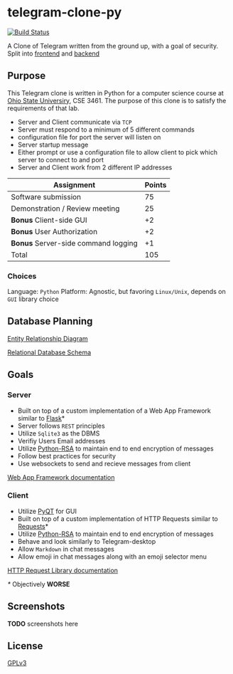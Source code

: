 # telegram-clone-py

[![Build Status](https://travis-ci.com/NickHackman/telegram-clone-py.svg?branch=master)](https://travis-ci.com/NickHackman/telegram-clone-py)

A Clone of Telegram written from the ground up, with a goal of security. Split
into [frontend](https://github.com/NickHackman/telegram-clone-py/tree/master/frontend) and [backend](https://github.com/NickHackman/telegram-clone-py/tree/master/backend)

## Purpose

This Telegram clone is written in Python for a computer science course at [Ohio
State Universiry](https://www.osu.edu/), CSE 3461. The purpose of
this clone is to satisfy the requirements of that lab.

- Server and Client communicate via `TCP`
- Server must respond to a minimum of 5 different commands
- configuration file for port the server will listen on
- Server startup message
- Either prompt or use a configuration file to allow client to pick which server
  to connect to and port
- Server and Client work from 2 different IP addresses

| Assignment                            | Points |
| ------------------------------------- | ------ |
| Software submission                   | 75     |
| Demonstration / Review meeting        | 25     |
| **Bonus** Client-side GUI             | +2     |
| **Bonus** User Authorization          | +2     |
| **Bonus** Server-side command logging | +1     |
| Total                                 | 105    |

### Choices

Language: `Python`
Platform: Agnostic, but favoring `Linux/Unix`, depends on `GUI` library choice

## Database Planning

[Entity Relationship Diagram](https://github.com/NickHackman/telegram-clone-py/blob/master/db-planning/Telegram-clone-py-Entity%20Relationship%20Diagram.jpg)

[Relational Database Schema](https://github.com/NickHackman/telegram-clone-py/blob/master/db-planning/Telegram-clone-py-Database%20Schema.jpg)

## Goals

### Server

- Built on top of a custom implementation of a Web App Framework similar to [Flask](https://flask.palletsprojects.com/en/1.1.x/)\*
- Server follows `REST` principles
- Utilize `Sqlite3` as the DBMS
- Verifiy Users Email addresses
- Utilize [Python-RSA](https://github.com/sybrenstuvel/python-rsa/) to maintain
  end to end encryption of messages
- Follow best practices for security
- Use websockets to send and recieve messages from client

[Web App Framework documentation](https://github.com/NickHackman/telegram-clone-py/blob/master/backend/rest/README.md)

### Client

- Utilize [PyQT](https://github.com/PyQt5/PyQt) for GUI
- Built on top of a custom implementation of HTTP Requests similar to [Requests](https://2.python-requests.org/en/master/)\*
- Utilize [Python-RSA](https://github.com/sybrenstuvel/python-rsa/) to maintain
  end to end encryption of messages
- Behave and look similarly to Telegram-desktop
- Allow `Markdown` in chat messages
- Allow emoji in chat messages along with an emoji selector menu

[HTTP Request Library documentation](https://github.com/NickHackman/telegram-clone-py/blob/master/frontend/requests/README.md)

_\*_ Objectively **WORSE**

## Screenshots

**TODO** screenshots here

## License

[GPLv3](https://github.com/NickHackman/telegram-clone-py/blob/master/LICENSE)
